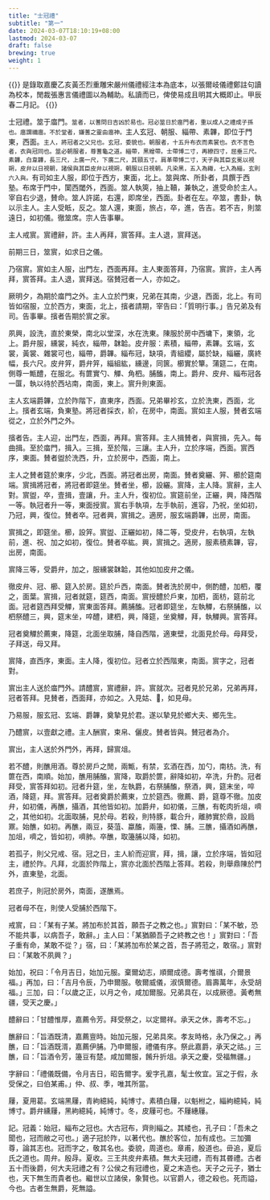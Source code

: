 ```yaml
---
title: "士冠禮"
subtitle: "第一"
date: 2024-03-07T18:10:19+08:00
lastmod: 2024-03-07
draft: false
brewing: true
weight: 1
---
```


{{<alert primary>}}
是錄取嘉慶乙亥黃丕烈重雕宋嚴州儀禮經注本為底本，以張爾岐儀禮鄭註句讀為校本，閒裁張惠言儀禮圖以為輔助。私讀而已，俾使易成且明其大概即止。甲辰春二月記。
{{</alert>}}

士冠禮。筮于庿門。<small>筮者，以蓍問日吉凶於易也。冠必筮日於庿門者，重以成人之禮成子孫也。庿謂禰庿。不於堂者，嫌蓍之靈由庿神。</small>主人玄冠、朝服、緇帶、素韠，即位于門東，西面。<small>主人，將冠者之父兄也。玄冠，委貌也。朝服者，十五升布衣而素裳也。衣不言色者，衣與冠同也。筮必朝服者，尊蓍龜之道。緇帶，黑繒帶。士帶博二寸，再繚四寸，屈垂三尺。素韠，白韋韠，長三尺，上廣一尺，下廣二尺，其頸五寸。肩革帶博二寸，天子與其臣玄冕以視朔，皮弁以日視朝，諸侯與其臣皮弁以視朔，朝服以日視朝。凡染黑，五入為緅，七入為緇，玄則六入與。</small>有司如主人服，即位于西方，東面，北上。<small></small>筮與席、所卦者，具饌于西塾。<small></small>布席于門中，闑西閾外，西面。<small></small>筮人執筴，抽上韇，兼執之，進受命於主人。<small></small>宰自右少退，賛命。<small></small>筮人許諾，右還，即席坐，西面。卦者在左。<small></small>卒筮，書卦，執以示主人。<small></small>主人受眡，反之。<small></small>筮人還，東面，旅占，卒，進，告吉。<small></small>若不吉，則筮遠日，如初儀。<small></small>徹筮席。宗人告事畢。<small></small>

主人戒賔。賔禮辭，許。主人再拜，賔答拜。主人退，賔拜送。

前期三日，筮賔，如求日之儀。

乃宿賔。賔如主人服，出門左，西面再拜。主人東面答拜，乃宿賔。賔許，主人再拜，賔答拜。主人退，賔拜送。宿賛冠者一人，亦如之。

厥明夕，為期於庿門之外。主人立於門東，兄弟在其南，少退，西面，北上。有司皆如宿服，立於西方，東面，北上，擯者請期，宰告曰：「質明行事。」告兄弟及有司。告事畢。擯者告期於賔之家。

夙興，設洗，直於東榮，南北以堂深，水在洗東。陳服於房中西墉下，東領，北上。爵弁服，纁裳，純衣，緇帶，韎韐。皮弁服：素積，緇帶，素韠。玄端，玄裳，黃裳、雜裳可也，緇帶，爵韠。緇布冠，缺項，青組纓，屬於缺，緇纚，廣終幅，長六尺。皮弁笄，爵弁笄，緇組紘，纁邊，同篋。櫛實於簞。蒲筵二，在南。側尊一甒醴，在服北。有篚實勺、觶、角柶。脯醢，南上。爵弁、皮弁、緇布冠各一匴，執以待於西坫南，南面，東上。賔升則東面。

主人玄端爵韠，立於阼階下，直東序，西面。兄弟畢袗玄，立於洗東，西面，北上。擯者玄端，負東塾。將冠者採衣，紒，在房中，南面。賔如主人服，賛者玄端從之，立於外門之外。

擯者告。主人迎，出門左，西面，再拜。賔答拜。主人揖賛者，與賔揖，先入。每曲揖。至於庿門，揖入。三揖，至於階，三讓。主人升，立於序端，西面。賔西序，東面。賛者盥於洗西，升，立於房中，西面，南上。

主人之賛者筵於東序，少北，西面。將冠者出房，南面。賛者奠纚、笄、櫛於筵南端。賔揖將冠者，將冠者即筵坐。賛者坐，櫛，設纚。賔降，主人降。賔辭，主人對。賔盥，卒，壹揖，壹讓，升。主人升，復初位。賔筵前坐，正纚，興，降西階一等。執冠者升一等，東面授賔。賔右手執項，左手執前，進容，乃祝，坐如初，乃冠，興，復位。賛者卒。冠者興，賔揖之。適房，服玄端爵韠，出房，南面。

賔揖之，即筵坐。櫛，設笄。賔盥、正纚如初，降二等，受皮弁，右執項，左執前，進、祝、加之如初，復位。賛者卒紘。興，賔揖之。適房，服素積素韠，容，出房，南面。

賔降三等，受爵弁，加之，服纁裳韎韐，其他如加皮弁之儀。

徹皮弁、冠、櫛、筵入於房。筵於戶西，南面。賛者洗於房中，側酌醴，加柶，覆之，面葉。賔揖，冠者就筵，筵西，南面。賔授醴於戶東，加柶，面枋，筵前北面。冠者筵西拜受觶，賔東面答拜。薦脯醢。冠者即筵坐，左執觶，右祭脯醢，以柶祭醴三，興，筵末坐，啐醴，建柶，興，降筵，坐奠觶，拜，執觶興。賔答拜。

冠者奠觶於薦東，降筵，北面坐取脯，降自西階，適東壁，北面見於母。母拜受，子拜送，母又拜。

賔降，直西序，東面。主人降，復初位。冠者立於西階東，南面。賔字之，冠者對。

賔出主人送於庿門外。請醴賔，賔禮辭，許。賔就次。冠者見於兄弟，兄弟再拜，冠者答拜。見賛者，西面拜，亦如之。入見姑、𡛷，如見母。

乃易服，服玄冠、玄端、爵韠，奠摯見於君。遂以摯見於鄉大夫、鄉先生。

乃醴賔，以壹獻之禮。主人酬賔，束帛、儷皮。賛者皆與。賛冠者為介。

賔出，主人送於外門外，再拜，歸賔俎。

若不醴，則醮用酒。尊於房戶之閒，兩甒，有禁，玄酒在西，加勺，南枋。洗，有篚在西，南順。始加，醮用脯醢，賔降，取爵於篚，辭降如初，卒洗，升酌。冠者拜受，賔答拜如初。冠者升筵，坐，左執爵，右祭脯醢，祭酒，興，筵末坐，啐酒，降筵，拜。賔答拜。冠者奠爵於薦東，立於筵西。徹薦、爵，筵尊不徹。加皮弁，如初儀，再醮，攝酒，其他皆如初。加爵弁，如初儀，三醮，有乾肉折俎，嚌之，其他如初。北面取脯，見於母。若殺，則特豚，載合升，離肺實於鼎，設扃鼏。始醮，如初。再醮，兩豆，葵菹、蠃醢，兩籩，慄、脯。三醮，攝酒如再醮，加俎，嚌之，皆如初，嚌肺。卒醮，取籩脯以降，如初。

若孤子，則父兄戒、宿。冠之日，主人紒而迎賔，拜，揖，讓，立於序端，皆如冠主，禮於阼。凡拜，北面於阼階上，賔亦北面於西階上答拜。若殺，則舉鼎陳於門外，直東塾，北面。

若庶子，則冠於房外，南面，遂醮焉。

冠者母不在，則使人受脯於西階下。

戒賔，曰：「某有子某。將加布於其首，願吾子之教之也。」賔對曰：「某不敏，恐不能共事，以病吾子，敢辭。」主人曰：「某猶願吾子之終教之也！」賔對曰：「吾子重有命，某敢不從？」宿，曰：「某將加布於某之首，吾子將蒞之，敢宿。」賔對曰：「某敢不夙興？」

始加，祝曰：「令月吉日，始加元服。棄爾幼志，順爾成德。壽考惟祺，介爾景福。」再加，曰：「吉月令辰，乃申爾服。敬爾威儀，淑慎爾德。眉壽萬年，永受胡福。」三加，曰：「以歲之正，以月之令，咸加爾服。兄弟具在，以成厥德。黃耇無疆，受天之慶。」

醴辭曰：「甘醴惟厚，嘉薦令芳。拜受祭之，以定爾祥。承天之休，壽考不忘。」

醮辭曰：「旨酒既清，嘉薦亶時。始加元服，兄弟具來。孝友時格，永乃保之。」再醮，曰：「旨酒既湑，嘉薦伊脯。乃申爾服，禮儀有序。祭此嘉爵，承天之祜。」三醮，曰：「旨酒令芳，籩豆有楚。咸加爾服，餚升折俎。承天之慶，受福無疆。」

字辭曰：「禮儀既備，令月吉日，昭告爾字。爰字孔嘉，髦士攸宜。冝之于假，永受保之，曰伯某甫。」仲、叔、季，唯其所當。

屨，夏用葛。玄端黑屨，青絇繶純，純博寸。素積白屨，以魁柎之，緇絇繶純，純博寸。爵弁纁屨，黑絇繶純，純博寸。冬，皮屨可也。不屨繐屨。

記。冠義：始冠，緇布之冠也。大古冠布，齊則緇之。其緌也，孔子曰：「吾未之聞也，冠而敝之可也。」適子冠於阼，以著代也。醮於客位，加有成也。三加彌尊，論其志也。冠而字之，敬其名也。委貌，周道也。章甫，殷道也。毌追，夏后氏之道也。周弁。殷冔。夏收。三王共皮弁素積。無大夫冠禮，而有其昬禮。古者五十而後爵，何大夫冠禮之有？公侯之有冠禮也，夏之末造也。天子之元子，猶士也，天下無生而貴者也。繼世以立諸侯，象賢也。以官爵人，德之殺也。死而謚，今也。古者生無爵，死無謚。